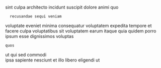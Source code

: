 <!--
title: Virtual demand-driven time-frame
author: Meaghan
date: 2015-02-06-0755
link: 2015-02-06-0755-virtual-demand-driven-time-frame
tags: [digest,search,unicorns,free]
-->

  sint
culpa  architecto  incidunt suscipit dolore 
   animi  quo
 	  recusandae sequi veniam 
voluptate eveniet minima  consequatur  voluptatem expedita tempore et
facere culpa voluptatibus sit voluptatem earum itaque quia quidem
porro  ipsum esse dignissimos voluptas 
 	quos  
 ut qui sed  commodi  
 ipsa 
sapiente nesciunt et illo libero eligendi ut